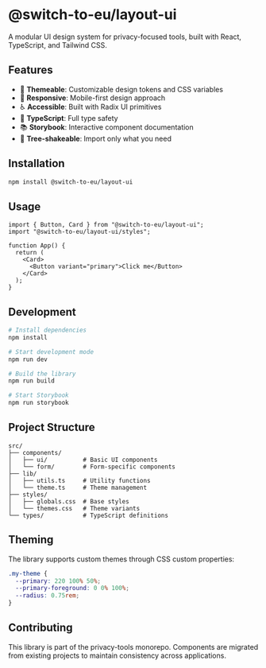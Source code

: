 # @switch-to-eu/layout-ui

A modular UI design system for privacy-focused tools, built with React, TypeScript, and Tailwind CSS.

## Features

- 🎨 **Themeable**: Customizable design tokens and CSS variables
- 📱 **Responsive**: Mobile-first design approach
- ♿ **Accessible**: Built with Radix UI primitives
- 🔧 **TypeScript**: Full type safety
- 📚 **Storybook**: Interactive component documentation
- 🎯 **Tree-shakeable**: Import only what you need

## Installation

```bash
npm install @switch-to-eu/layout-ui
```

## Usage

```tsx
import { Button, Card } from "@switch-to-eu/layout-ui";
import "@switch-to-eu/layout-ui/styles";

function App() {
  return (
    <Card>
      <Button variant="primary">Click me</Button>
    </Card>
  );
}
```

## Development

```bash
# Install dependencies
npm install

# Start development mode
npm run dev

# Build the library
npm run build

# Start Storybook
npm run storybook
```

## Project Structure

```
src/
├── components/
│   ├── ui/          # Basic UI components
│   └── form/        # Form-specific components
├── lib/
│   ├── utils.ts     # Utility functions
│   └── theme.ts     # Theme management
├── styles/
│   ├── globals.css  # Base styles
│   └── themes.css   # Theme variants
└── types/           # TypeScript definitions
```

## Theming

The library supports custom themes through CSS custom properties:

```css
.my-theme {
  --primary: 220 100% 50%;
  --primary-foreground: 0 0% 100%;
  --radius: 0.75rem;
}
```

## Contributing

This library is part of the privacy-tools monorepo. Components are migrated from existing projects to maintain consistency across applications.